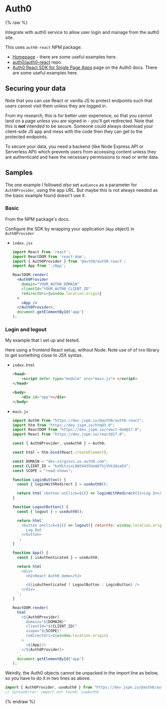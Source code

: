 # Auth0

{% raw %}

Integrate with auth0 service to allow user login and manage from the auth0 site.

This uses `auth0-react` NPM package.

- [Homepage](https://auth0.github.io/auth0-react/) - there are some useful examples here.
- [auth0/auth0-react](https://github.com/auth0/auth0-react) repo.
- [Auth0 React SDK for Single Page Apps](https://auth0.com/docs/libraries/auth0-react) page on the Auth0 docs. There are some useful examples here.


## Securing your data

Note that you can use React or vanilla JS to protect endpoints such that users cannot visit them unless they are logged in. 

From my research, this is for better user experience, so that you cannot land on a page unless you are signed in - you'll get redirected. Note that this is **not** intended to be secure. Someone could always download your client-side JS app and mess with the code then they can get to the protected endpoints. 

To secure your data, you need a backend (like Node Express API or Serverless API) which prevents users from accessing content unless they are authenticatd and have the necessary permissions to read or write data. 


## Samples

The one example I followed _also_ set `audience` as a parameter for `Auth0Provider`, using the app URL. But maybe this is not always needed as the basic example found doesn't use it.

### Basic

From the NPM package's docs.

Configure the SDK by wrapping your application (`App` object) in `Auth0Provider`

- `index.jsx`
    ```jsx
    import React from 'react';
    import ReactDOM from 'react-dom';
    import { Auth0Provider } from '@auth0/auth0-react';
    import App from './App';

    ReactDOM.render(
      <Auth0Provider
        domain="YOUR_AUTH0_DOMAIN"
        clientId="YOUR_AUTH0_CLIENT_ID"
        redirectUri={window.location.origin}
      >
        <App />
      </Auth0Provider>,
      document.getElementById('app')
    );
    ```

### Login and logout

My example that I set up and tested.

Here using a frontend React setup, without Node. Note use of of `htm` library to get something close to JSX syntax.

- `index.html`
    ```html
    <head>
        <script defer type="module" src="main.js"> </script>
    </head>

    <body>
        <div id="app"></div>
    </body>
    ```
- `main.js`
    ```javascript
    import Auth0 from "https://dev.jspm.io/@auth0/auth0-react";
    import htm from "https://dev.jspm.io/htm@3.0";
    import ReactDOM from "https://dev.jspm.io/react-dom@17.0";
    import React from "https://dev.jspm.io/react@17.0";

    const { Auth0Provider, useAuth0 } = Auth0;

    const html = htm.bind(React.createElement);

    const DOMAIN = "dev-x1rgzxvi.us.auth0.com";
    const CLIENT_ID = "bzH1tzixL8W34435UoA67hjVhk3AieEd";
    const SCOPE = "read:shows";

    function LoginButton() {
      const { loginWithRedirect } = useAuth0();

      return html`<button onClick=${() => loginWithRedirect()}>Log In</button>`;
    }

    function LogoutButton() {
      const { logout } = useAuth0();

      return html`
        <button onClick=${() => logout({ returnTo: window.location.origin })}>
          Log Out
        </button>
      `;
    }

    function App() {
      const { isAuthenticated } = useAuth0;

      return html`
        <div>
          <h2>React Auth0 demo</h2>

          <${isAuthenticated ? LogoutButton : LoginButton} />
        </div>
      `;
    }

    ReactDOM.render(
      html`
        <${Auth0Provider}
          domain="${DOMAIN}"
          clientId="${CLIENT_ID}"
          scope="${SCOPE}"
          redirectUri=${window.location.origin}
        >
          <${App}/>
        </${Auth0Provider}>
      `,
      document.getElementById("app")
    );
    ```

Weirdly, the Auth0 objects cannot be unpacked in the import line as below, so you have to do it in two lines as above.

```javascript
import { Auth0Provider, useAuth0 } from "https://dev.jspm.io/@auth0/auth0-react";
// SyntaxError: import not found: useAuth0
```

{% endraw %}
